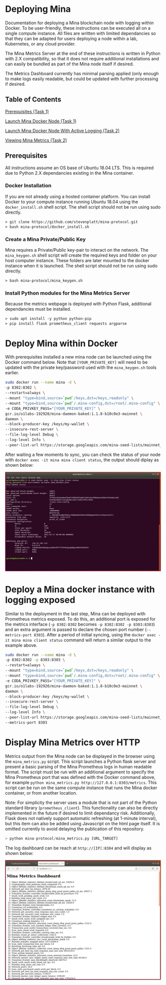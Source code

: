 # Deploying Mina
Documentation for deploying a Mina blockchain node with logging within Docker. To be user-friendly, these instructions can be executed all on a single compute instance. All files are written with limited dependancies so that they can be adapted for users deploying a node within a lab, Kubernetes, or any cloud provider. 

The Mina Metrics Server at the end of these instructions is written in Python with 2.X compatibility, so that it does not require additional installations and can easily be bundled as part of the Mina node itself if desired. 

The Metrics Dashboard currently has minimal parsing applied (only enough to make logs easily readable, but could be updated with further processing if desired. 

## Table of Contents
[Prerequisites (Task 1)](#pre-req)

[Launch Mina Docker Node (Task 1)](#no-logging)  

[Launch Mina Docker Node With Active Logging (Task 2)](#logging)

[Viewing Mina Metrics (Task 2)](#metrics)

<a name="pre-req"/>

## Prerequisites
All instructions assume an OS base of Ubuntu 18.04 LTS. This is required due to Python 2.X dependancies existing in the Mina container. 

### Docker Installation
If you are not already using a hosted container platform. You can install Docker to your compute instance running Ubuntu 18.04 using the ```docker_install.sh``` shell script. The shell script should not be run using sudo directly. 

```
> git clone https://github.com/stevenplatt/mina-protocol.git
> bash mina-protocol/docker_install.sh
```

### Create a Mina Private/Public Key

Mina requires a Private/Public key-pair to interact on the network. The ```mina_keygen.sh``` shell script will create the required keys and folder on your host computer instance. These folders are later mounted to the docker instance when it is launched. The shell script should not be run using sudo directly.

```
> bash mina-protocol/mina_keygen.sh
```

### Install Python modules for the Mina Metrics Server

Because the metrics webpage is deployed with Python Flask, additional dependancies must be installed. 

```
> sudo apt install -y python python-pip
> pip install flask prometheus_client requests argparse
```

<a name="no-logging"/>

# Deploy Mina within Docker

With prerequisites installed a new mina node can be launched using the Docker command below. Note that ```[YOUR_PRIVATE_KEY]``` will need to be updated with the private key/password used with the ```mina_keygen.sh``` tools earlier. 


```bash
sudo docker run --name mina -d \
-p 8302:8302 \
--restart=always \
--mount "type=bind,source=`pwd`/keys,dst=/keys,readonly" \
--mount "type=bind,source=`pwd`/.mina-config,dst=/root/.mina-config" \
-e CODA_PRIVKEY_PASS="[YOUR_PRIVATE_KEY]" \
gcr.io/o1labs-192920/mina-daemon-baked:1.1.8-b10c0e3-mainnet \
daemon \
--block-producer-key /keys/my-wallet \
--insecure-rest-server \
--file-log-level Debug \
--log-level Info \
--peer-list-url https://storage.googleapis.com/mina-seed-lists/mainnet_seeds.txt \
```

After waiting a few moments to sync, you can check the status of your node with ```docker exec -it mina mina client status```, the output should diplay as shown below: 

![Metric Dash](https://github.com/stevenplatt/mina-protocol/blob/main/img/mina_status_with_logging.png?raw=true)

<a name="logging"/>

# Deploy a Mina docker instance with logging exposed

Similar to the deployment in the last step, Mina can be deployed with Prometheus metrics exposed. To do this, an additional port is exposed for the metrics interface (```-p 8302:8302``` becomes ```-p 8302:8302 -p 8303:8303```) and an extra argument is passed to declare the chosen port number (```--metrics-port 8303```). After a period of initial syncing, using the ```docker exec -it mina mina client status``` command will return a similar output to the example above.


```bash
sudo docker run --name mina -d \
-p 8302:8302 -p 8303:8303 \
--restart=always \
--mount "type=bind,source=`pwd`/keys,dst=/keys,readonly" \
--mount "type=bind,source=`pwd`/.mina-config,dst=/root/.mina-config" \
-e CODA_PRIVKEY_PASS="[YOUR_PRIVATE_KEY]" \
gcr.io/o1labs-192920/mina-daemon-baked:1.1.8-b10c0e3-mainnet \
daemon \
--block-producer-key /keys/my-wallet \
--insecure-rest-server \
--file-log-level Debug \
--log-level Info \
--peer-list-url https://storage.googleapis.com/mina-seed-lists/mainnet_seeds.txt \
--metrics-port 8303
```

<a name="metrics"/>

# Display Mina Metrics over HTTP

Metrics output from the Mina node can be displayed in the browser using the ```mina_metrics.py``` script. This script launches a Python flask server and present a basic parsing of the Mina Prometheus logs in human readable format. The script must be run with an additional argument to specify the Mina Prometheus port that was defined with the Docker command above, for example ```python mina_metrics.py http://127.0.0.1:8303/metrics```. This script can be run on the same compute instance that runs the Mina docker container, or from another location. 

Note: For simplicity the server uses a module that is not part of the Python standard library (```prometheus_client```). This functionality can also be directly implemented in the future if desired to limit dependancy risk. Additionally, Flask does not natively support automatic refreshing (at 1-minute interval), but this item can also be added using Javascript on the html page itself. It is omitted currently to avoid delaying the publication of this repository.

```python
> python mina-protocol/mina_metrics.py [URL_TARGET]
```

The log dashboard can be reach at ```http://[IP]:8304``` and will display as shown below: 

![Metric Dash](https://github.com/stevenplatt/mina-protocol/blob/main/img/mina_metrics_dash.png?raw=true)

